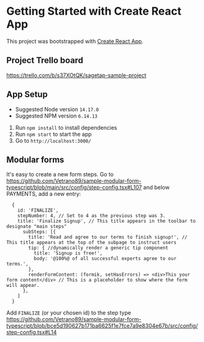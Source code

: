 # Getting Started with Create React App

This project was bootstrapped with [Create React App](https://github.com/facebook/create-react-app).

## Project Trello board
https://trello.com/b/s37XOtQK/sagetap-sample-project

## App Setup

- Suggested Node version `14.17.0`
- Suggested NPM version `6.14.13`

1. Run `npm install` to install dependencies
2. Run `npm start` to start the app
3. Go to `http://localhost:3000/`

## Modular forms

It's easy to create a new form steps.  Go to https://github.com/Vetrano89/sample-modular-form-typescript/blob/main/src/config/step-config.tsx#L107 and below PAYMENTS, add a new entry:

```
  {
    id: 'FINALIZE',
    stepNumber: 4, // Set to 4 as the previous step was 3.
    title: 'Finalize Signup', // This title appears in the toolbar to designate "main steps"
      subSteps: [{
        title: 'Read and agree to our terms to finish signup!', // This title appears at the top of the subpage to instruct users
        tip: { //dynamically render a generic tip component
          title: 'Signup is free!',
          body: '@100%@ of all successful experts agree to our terms.',
        },
        renderFormContent: (formik, setHasErrors) => <div>This your form content</div> // This is a placeholder to show where the form will appear.
      },
    ]
  }
```

Add `FINALIZE` (or your chosen id) to the step type https://github.com/Vetrano89/sample-modular-form-typescript/blob/bce5d190627b171ba6625f1e7fce7a9e8304e67b/src/config/step-config.tsx#L14
